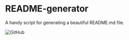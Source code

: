# README-generator
A handy script for generating a beautiful README.md file.

![GitHub](https://img.shields.io/github/license/awoelf/weather-dashboard)